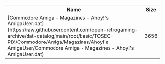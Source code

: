 <table>
<tr><th>Name</th><th>Size</th></tr>
<tr><td>
[Commodore Amiga - Magazines - Ahoy!'s AmigaUser.dat](https://raw.githubusercontent.com/open-retrogaming-archive/dat-catalog/main/root/basic/TOSEC-PIX/Commodore/Amiga/Magazines/Ahoy!'s AmigaUser/Commodore Amiga - Magazines - Ahoy!'s AmigaUser.dat)
</td><td>3656</td></tr>
</table>
